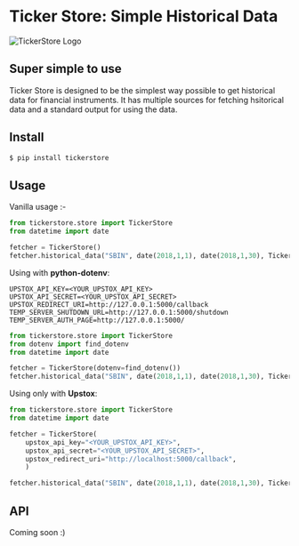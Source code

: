 # Ticker Store: Simple Historical Data

![TickerStore Logo](https://ibb.co/yWd153P)


## Super simple to use

Ticker Store is designed to be the simplest way possible to get historical data for financial instruments. It has multiple sources for fetching hsitorical data and a standard output for using the data.


## Install
```bash
$ pip install tickerstore
```

## Usage

Vanilla usage :-
```python
from tickerstore.store import TickerStore
from datetime import date

fetcher = TickerStore()
fetcher.historical_data("SBIN", date(2018,1,1), date(2018,1,30), TickerStore.INTERVAL_DAY_1)

```

Using with **python-dotenv**:

```dotenv
UPSTOX_API_KEY=<YOUR_UPSTOX_API_KEY>
UPSTOX_API_SECRET=<YOUR_UPSTOX_API_SECRET>
UPSTOX_REDIRECT_URI=http://127.0.0.1:5000/callback
TEMP_SERVER_SHUTDOWN_URL=http://127.0.0.1:5000/shutdown
TEMP_SERVER_AUTH_PAGE=http://127.0.0.1:5000/
```

```python
from tickerstore.store import TickerStore
from dotenv import find_dotenv
from datetime import date

fetcher = TickerStore(dotenv=find_dotenv())
fetcher.historical_data("SBIN", date(2018,1,1), date(2018,1,30), TickerStore.INTERVAL_DAY_1)

```

Using only with **Upstox**:

```python
from tickerstore.store import TickerStore
from datetime import date

fetcher = TickerStore(
    upstox_api_key="<YOUR_UPSTOX_API_KEY>",
    upstox_api_secret="<YOUR_UPSTOX_API_SECRET>",
    upstox_redirect_uri="http://localhost:5000/callback",
    )

fetcher.historical_data("SBIN", date(2018,1,1), date(2018,1,30), TickerStore.INTERVAL_DAY_1)

```

## API
Coming soon :)